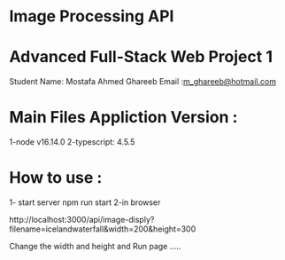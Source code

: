 # Image Processing API
 Advanced Full-Stack Web Project 1
 =================================
 Student Name: Mostafa Ahmed Ghareeb
 Email :m_ghareeb@hotmail.com

 Main Files Appliction Version :
 ======================
 1-node v16.14.0
 2-typescript: 4.5.5

How to use :
===========
1- start server npm run start
2-in browser 

http://localhost:3000/api/image-disply?filename=icelandwaterfall&width=200&height=300

Change the width and height and  Run page .....
